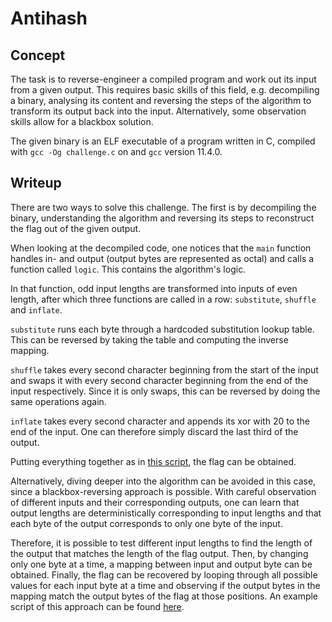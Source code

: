 # Antihash

## Concept

The task is to reverse-engineer a compiled program and work out its input from a given output. This requires basic skills of this field, e.g. decompiling a binary, analysing its content and reversing the steps of the algorithm to transform its output back into the input. Alternatively, some observation skills allow for a blackbox solution.

The given binary is an ELF executable of a program written in C, compiled with `gcc -Og challenge.c` on and `gcc` version 11.4.0.

## Writeup

There are two ways to solve this challenge. The first is by decompiling the binary, understanding the algorithm and reversing its steps to reconstruct the flag out of the given output.

When looking at the decompiled code, one notices that the `main` function handles in- and output (output bytes are represented as octal) and calls a function called `logic`. This contains the algorithm's logic.

In that function, odd input lengths are transformed into inputs of even length, after which three functions are called in a row: `substitute`, `shuffle` and `inflate`.

`substitute` runs each byte through a hardcoded substitution lookup table. This can be reversed by taking the table and computing the inverse mapping.

`shuffle` takes every second character beginning from the start of the input and swaps it with every second character beginning from the end of the input respectively. Since it is only swaps, this can be reversed by doing the same operations again.

`inflate` takes every second character and appends its xor with 20 to the end of the input. One can therefore simply discard the last third of the output.

Putting everything together as in [this script](reversed.py), the flag can be obtained.

Alternatively, diving deeper into the algorithm can be avoided in this case, since a blackbox-reversing approach is possible. With careful observation of different inputs and their corresponding outputs, one can learn that output lengths are deterministically corresponding to input lengths and that each byte of the output corresponds to only one byte of the input.

Therefore, it is possible to test different input lengths to find the length of the output that matches the length of the flag output. Then, by changing only one byte at a time, a mapping between input and output byte can be obtained. Finally, the flag can be recovered by looping through all possible values for each input byte at a time and observing if the output bytes in the mapping match the output bytes of the flag at those positions. An example script of this approach can be found [here](blackbox.py).
